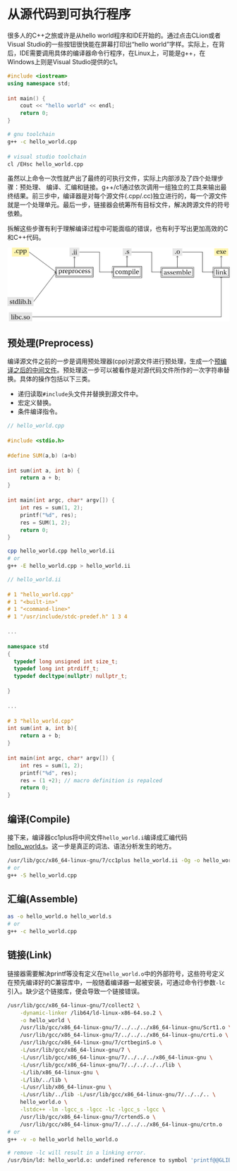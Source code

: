# 从源代码到可执行程序

很多人的C++之旅或许是从hello world程序和IDE开始的。通过点击CLion或者Visual Studio的一些按钮很快能在屏幕打印出“hello world”字样。实际上，在背后，IDE需要调用具体的编译器命令行程序，在Linux上，可能是g++，在Windows上则是Visual Studio提供的c1。

```cpp
#include <iostream>
using namespace std;

int main() {
    cout << "hello world" << endl;
    return 0;
}
```

```bash
# gnu toolchain
g++ -c hello_world.cpp

# visual studio toolchain
cl /EHsc hello_world.cpp
```

虽然以上命令一次性就产出了最终的可执行文件，实际上内部涉及了四个处理步骤：预处理、 编译、汇编和链接。g++/c1通过依次调用一组独立的工具来输出最终结果。前三步中，编译器是对每个源文件(.cpp/.cc)独立进行的，每一个源文件就是一个处理单元。最后一步，链接器会统筹所有目标文件，解决跨源文件的符号依赖。

拆解这些步骤有利于理解编译过程中可能面临的错误，也有利于写出更加高效的C和C++代码。

![Compile and Link](compile_link.png)

## 预处理(Preprocess)

编译源文件之前的一步是调用预处理器(cpp)对源文件进行预处理，生成一个[预编译之后的中间文件](hello_world.i)。预处理这一步可以被看作是对源代码文件所作的一次字符串替换。具体的操作包括以下三类。

* 递归读取`#include`头文件并替换到源文件中。
* 宏定义替换。
* 条件编译指令。

```cpp
// hello_world.cpp

#include <stdio.h>

#define SUM(a,b) (a+b)

int sum(int a, int b) {
    return a + b;
}

int main(int argc, char* argv[]) {
    int res = sum(1, 2);
    printf("%d", res);
    res = SUM(1, 2);
    return 0;
}
```


```bash
cpp hello_world.cpp hello_world.ii
# or
g++ -E hello_world.cpp > hello_world.ii
```

```cpp
// hello_world.ii

# 1 "hello_world.cpp"
# 1 "<built-in>"
# 1 "<command-line>"
# 1 "/usr/include/stdc-predef.h" 1 3 4

...

namespace std
{
  typedef long unsigned int size_t;
  typedef long int ptrdiff_t;
  typedef decltype(nullptr) nullptr_t;

}

...

# 3 "hello_world.cpp"
int sum(int a, int b){
    return a + b;
}

int main(int argc, char* argv[]) {
    int res = sum(1, 2);
    printf("%d", res);
    res = (1 +2); // macro definition is repalced
    return 0;
}

```

## 编译(Compile)

接下来，编译器cc1plus将中间文件`hello_world.i`编译成汇编代码[hello_world.s](hello_world.s)。这一步是真正的词法、语法分析发生的地方。

```bash
/usr/lib/gcc/x86_64-linux-gnu/7/cc1plus hello_world.ii -Og -o hello_world.s
# or
g++ -S hello_world.cpp
```

## 汇编(Assemble)

```bash
as -o hello_world.o hello_world.s
# or
g++ -c hello_world.cpp
```

## 链接(Link)

链接器需要解决printf等没有定义在`hello_world.o`中的外部符号，这些符号定义在预先编译好的C兼容库中，一般随着编译器一起被安装，可通过命令行参数`-lc`引入。缺少这个链接库，便会导致一个链接错误。

```bash
/usr/lib/gcc/x86_64-linux-gnu/7/collect2 \
    -dynamic-linker /lib64/ld-linux-x86-64.so.2 \
    -o hello_world \
    /usr/lib/gcc/x86_64-linux-gnu/7/../../../x86_64-linux-gnu/Scrt1.o \
    /usr/lib/gcc/x86_64-linux-gnu/7/../../../x86_64-linux-gnu/crti.o \
    /usr/lib/gcc/x86_64-linux-gnu/7/crtbeginS.o \
    -L/usr/lib/gcc/x86_64-linux-gnu/7 \
    -L/usr/lib/gcc/x86_64-linux-gnu/7/../../../x86_64-linux-gnu \
    -L/usr/lib/gcc/x86_64-linux-gnu/7/../../../../lib \
    -L/lib/x86_64-linux-gnu \
    -L/lib/../lib \
    -L/usr/lib/x86_64-linux-gnu \
    -L/usr/lib/../lib -L/usr/lib/gcc/x86_64-linux-gnu/7/../../.. \
    hello_world.o \
    -lstdc++ -lm -lgcc_s -lgcc -lc -lgcc_s -lgcc \
    /usr/lib/gcc/x86_64-linux-gnu/7/crtendS.o \
    /usr/lib/gcc/x86_64-linux-gnu/7/../../../x86_64-linux-gnu/crtn.o
# or
g++ -v -o hello_world hello_world.o
```

```bash
# remove -lc will result in a linking error. 
/usr/bin/ld: hello_world.o: undefined reference to symbol 'printf@@GLIBC_2.2.5'
```